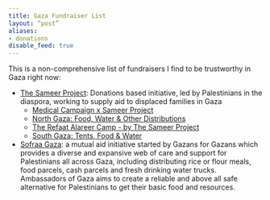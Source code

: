 ```yaml
---
title: Gaza Fundraiser List
layout: “post”
aliases:
- donations
disable_feed: true
---
```


This is a non-comprehensive list of fundraisers I find to be trustworthy in Gaza right now:
- [The Sameer Project](https://www.instagram.com/thesameerproject): Donations based initiative, led by Palestinians in the diaspora, working to supply aid to displaced families in Gaza
    -  [Medical Campaign x Sameer Project](https://chuffed.org/project/136892-medical-campaign-x-sameer-project)
    - [North Gaza: Food, Water & Other Distributions](https://chuffed.org/project/help-us-deliver-vital-aid-to-gaza-families-in-need)
    - [The Refaat Alareer Camp - by The Sameer Project](https://chuffed.org/project/113327-refaat-alareer-camp-the-sameer-project)
    - [South Gaza: Tents, Food & Water](https://chuffed.org/project/113222-tent-campaign-the-sameer-project)
- [Sofraa Gaza](https://chuffed.org/project/137288-ambassadors-of-gaza-sfraaa-ghz): a mutual aid initiative started by Gazans for Gazans which provides a diverse and expansive web of care and support for Palestinians all across Gaza, including distributing rice or flour meals, food parcels, cash parcels and fresh drinking water trucks. Ambassadors of Gaza aims to create a reliable and above all safe alternative for Palestinians to get their basic food and resources. 